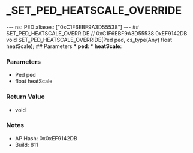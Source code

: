 # _SET_PED_HEATSCALE_OVERRIDE

--- ns: PED aliases: ["0xC1F6EBF9A3D55538"] --- ## SET_PED_HEATSCALE_OVERRIDE  // 0xC1F6EBF9A3D55538 0xEF9142DB void SET_PED_HEATSCALE_OVERRIDE(Ped ped, cs_type(Any) float heatScale);  ## Parameters * **ped**: * **heatScale**:

### Parameters
* Ped ped
* float heatScale

### Return Value
* void

### Notes
* AP Hash: 0x0xEF9142DB
* Build: 811

